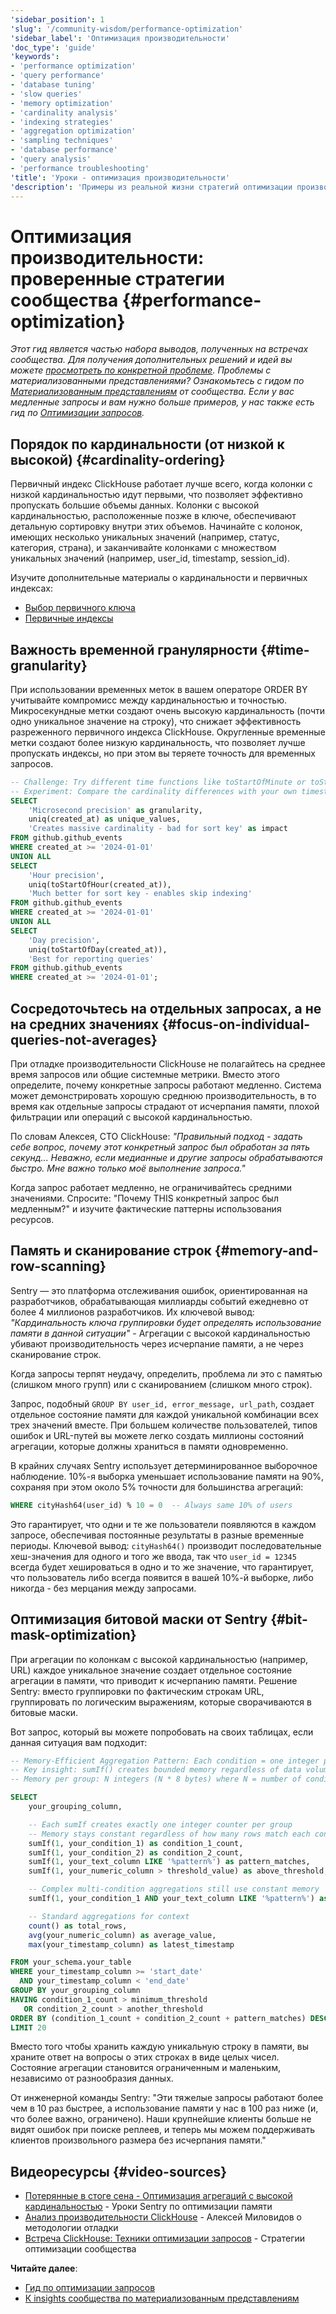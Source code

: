 ```yaml
---
'sidebar_position': 1
'slug': '/community-wisdom/performance-optimization'
'sidebar_label': 'Оптимизация производительности'
'doc_type': 'guide'
'keywords':
- 'performance optimization'
- 'query performance'
- 'database tuning'
- 'slow queries'
- 'memory optimization'
- 'cardinality analysis'
- 'indexing strategies'
- 'aggregation optimization'
- 'sampling techniques'
- 'database performance'
- 'query analysis'
- 'performance troubleshooting'
'title': 'Уроки - оптимизация производительности'
'description': 'Примеры из реальной жизни стратегий оптимизации производительности'
---
```

# Оптимизация производительности: проверенные стратегии сообщества {#performance-optimization}
*Этот гид является частью набора выводов, полученных на встречах сообщества. Для получения дополнительных решений и идей вы можете [просмотреть по конкретной проблеме](./community-wisdom.md).*
*Проблемы с материализованными представлениями? Ознакомьтесь с гидом по [Материализованным представлениям](./materialized-views.md) от сообщества.*
*Если у вас медленные запросы и вам нужно больше примеров, у нас также есть гид по [Оптимизации запросов](/optimize/query-optimization).*

## Порядок по кардинальности (от низкой к высокой) {#cardinality-ordering}
Первичный индекс ClickHouse работает лучше всего, когда колонки с низкой кардинальностью идут первыми, что позволяет эффективно пропускать большие объемы данных. Колонки с высокой кардинальностью, расположенные позже в ключе, обеспечивают детальную сортировку внутри этих объемов. Начинайте с колонок, имеющих несколько уникальных значений (например, статус, категория, страна), и заканчивайте колонками с множеством уникальных значений (например, user_id, timestamp, session_id).

Изучите дополнительные материалы о кардинальности и первичных индексах:
- [Выбор первичного ключа](/best-practices/choosing-a-primary-key)
- [Первичные индексы](/primary-indexes)

## Важность временной гранулярности {#time-granularity}
При использовании временных меток в вашем операторе ORDER BY учитывайте компромисс между кардинальностью и точностью. Микросекундные метки создают очень высокую кардинальность (почти одно уникальное значение на строку), что снижает эффективность разреженного первичного индекса ClickHouse. Округленные временные метки создают более низкую кардинальность, что позволяет лучше пропускать индексы, но при этом вы теряете точность для временных запросов.

```sql runnable editable
-- Challenge: Try different time functions like toStartOfMinute or toStartOfWeek
-- Experiment: Compare the cardinality differences with your own timestamp data
SELECT 
    'Microsecond precision' as granularity,
    uniq(created_at) as unique_values,
    'Creates massive cardinality - bad for sort key' as impact
FROM github.github_events
WHERE created_at >= '2024-01-01'
UNION ALL
SELECT 
    'Hour precision',
    uniq(toStartOfHour(created_at)),
    'Much better for sort key - enables skip indexing'
FROM github.github_events
WHERE created_at >= '2024-01-01'
UNION ALL  
SELECT 
    'Day precision',
    uniq(toStartOfDay(created_at)),
    'Best for reporting queries'
FROM github.github_events
WHERE created_at >= '2024-01-01';
```

## Сосредоточьтесь на отдельных запросах, а не на средних значениях {#focus-on-individual-queries-not-averages}

При отладке производительности ClickHouse не полагайтесь на среднее время запросов или общие системные метрики. Вместо этого определите, почему конкретные запросы работают медленно. Система может демонстрировать хорошую среднюю производительность, в то время как отдельные запросы страдают от исчерпания памяти, плохой фильтрации или операций с высокой кардинальностью.

По словам Алексея, CTO ClickHouse: *"Правильный подход - задать себе вопрос, почему этот конкретный запрос был обработан за пять секунд... Неважно, если медианные и другие запросы обрабатываются быстро. Мне важно только моё выполнение запроса."*

Когда запрос работает медленно, не ограничивайтесь средними значениями. Спросите: "Почему THIS конкретный запрос был медленным?" и изучите фактические паттерны использования ресурсов.

## Память и сканирование строк {#memory-and-row-scanning}

Sentry — это платформа отслеживания ошибок, ориентированная на разработчиков, обрабатывающая миллиарды событий ежедневно от более 4 миллионов разработчиков. Их ключевой вывод: *"Кардинальность ключа группировки будет определять использование памяти в данной ситуации"* - Агрегации с высокой кардинальностью убивают производительность через исчерпание памяти, а не через сканирование строк.

Когда запросы терпят неудачу, определить, проблема ли это с памятью (слишком много групп) или с сканированием (слишком много строк).

Запрос, подобный `GROUP BY user_id, error_message, url_path`, создает отдельное состояние памяти для каждой уникальной комбинации всех трех значений вместе. При большем количестве пользователей, типов ошибок и URL-путей вы можете легко создать миллионы состояний агрегации, которые должны храниться в памяти одновременно.

В крайних случаях Sentry использует детерминированное выборочное наблюдение. 10%-я выборка уменьшает использование памяти на 90%, сохраняя при этом около 5% точности для большинства агрегаций:

```sql
WHERE cityHash64(user_id) % 10 = 0  -- Always same 10% of users
```

Это гарантирует, что одни и те же пользователи появляются в каждом запросе, обеспечивая постоянные результаты в разные временные периоды. Ключевой вывод: `cityHash64()` производит последовательные хеш-значения для одного и того же ввода, так что `user_id = 12345` всегда будет хешироваться в одно и то же значение, что гарантирует, что пользователь либо всегда появится в вашей 10%-й выборке, либо никогда - без мерцания между запросами.

## Оптимизация битовой маски от Sentry {#bit-mask-optimization}

При агрегации по колонкам с высокой кардинальностью (например, URL) каждое уникальное значение создает отдельное состояние агрегации в памяти, что приводит к исчерпанию памяти. Решение Sentry: вместо группировки по фактическим строкам URL, группировать по логическим выражениям, которые сворачиваются в битовые маски.

Вот запрос, который вы можете попробовать на своих таблицах, если данная ситуация вам подходит:

```sql
-- Memory-Efficient Aggregation Pattern: Each condition = one integer per group
-- Key insight: sumIf() creates bounded memory regardless of data volume
-- Memory per group: N integers (N * 8 bytes) where N = number of conditions

SELECT 
    your_grouping_column,

    -- Each sumIf creates exactly one integer counter per group
    -- Memory stays constant regardless of how many rows match each condition
    sumIf(1, your_condition_1) as condition_1_count,
    sumIf(1, your_condition_2) as condition_2_count,
    sumIf(1, your_text_column LIKE '%pattern%') as pattern_matches,
    sumIf(1, your_numeric_column > threshold_value) as above_threshold,

    -- Complex multi-condition aggregations still use constant memory
    sumIf(1, your_condition_1 AND your_text_column LIKE '%pattern%') as complex_condition_count,

    -- Standard aggregations for context
    count() as total_rows,
    avg(your_numeric_column) as average_value,
    max(your_timestamp_column) as latest_timestamp

FROM your_schema.your_table
WHERE your_timestamp_column >= 'start_date' 
  AND your_timestamp_column < 'end_date'
GROUP BY your_grouping_column
HAVING condition_1_count > minimum_threshold 
   OR condition_2_count > another_threshold
ORDER BY (condition_1_count + condition_2_count + pattern_matches) DESC
LIMIT 20
```

Вместо того чтобы хранить каждую уникальную строку в памяти, вы храните ответ на вопросы о этих строках в виде целых чисел. Состояние агрегации становится ограниченным и маленьким, независимо от разнообразия данных.

От инженерной команды Sentry: "Эти тяжелые запросы работают более чем в 10 раз быстрее, а использование памяти у нас в 100 раз ниже (и, что более важно, ограничено). Наши крупнейшие клиенты больше не видят ошибок при поиске реплеев, и теперь мы можем поддерживать клиентов произвольного размера без исчерпания памяти."

## Видеоресурсы {#video-sources}

- [Потерянные в стоге сена - Оптимизация агрегаций с высокой кардинальностью](https://www.youtube.com/watch?v=paK84-EUJCA) - Уроки Sentry по оптимизации памяти
- [Анализ производительности ClickHouse](https://www.youtube.com/watch?v=lxKbvmcLngo) - Алексей Миловидов о методологии отладки
- [Встреча ClickHouse: Техники оптимизации запросов](https://www.youtube.com/watch?v=JBomQk4Icjo) - Стратегии оптимизации сообщества

**Читайте далее**:
- [Гид по оптимизации запросов](/optimize/query-optimization)
- [К insights сообщества по материализованным представлениям](./materialized-views.md)
